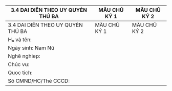 | 3.4 DAI DIÊN THEO UY QUYÈN THÚ BA | MÃU CHŪ KÝ 1 | MÃU CHŪ KÝ 2 |
| --- | --- | --- |
| 3.4 DAI DIÊN THEO UY QUYÈN THÚ BA | MÃU CHŪ KÝ 1 | MÃU CHŪ KÝ 2 |
| H₀ và tên: |  |  |
| Ngày sinh: Nam Nû |  |  |
| Nghê nghiep: |  |  |
| Chúc vu: |  |  |
| Quoc tich: |  |  |
| Sô CMND/HC/Thé CCCD: |  |  |
